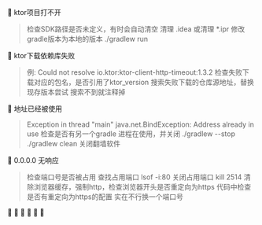 🦠 ktor项目打不开
> 检查SDK路径是否未定义，有时会自动清空
> 清理 .idea 或清理 *.ipr
> 修改 gradle版本为本地的版本
> ./gradlew run

🦠 ktor下载依赖库失败
> 例: Could not resolve io.ktor:ktor-client-http-timeout:1.3.2
> 检查失败下载对应的包名，是否引用了ktor_version
> 搜索失败下载的仓库源地址，替换现存版本尝试
> 搜索不到就注释掉

🦠 地址已经被使用
> Exception in thread "main" java.net.BindException: Address already in use
> 检查是否有另一个gradle 进程在使用，并关闭
> ./gradlew --stop
> ./gradlew clean
> 关闭翻墙软件

🦠 0.0.0.0 无响应
> 检查端口号是否被占用
> 查找占用端口 lsof -i:80
> 关闭占用端口 kill 2514
> 清除浏览器缓存，强制http，检查浏览器开头是否重定向为https
> 代码中检查是否有重定向为https的配置
> 实在不行换一个端口号


🦠 
🦠 
🦠 
🦠 
🦠 
🦠 